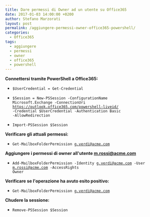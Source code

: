 ```yaml
---
title: Dare permessi di Owner ad un utente su Office365
date: 2017-01-03 14:00:00 +0200
author: Stefano Marzorati
layout: post
permalink: /aggiungere-permessi-owner-office365-powershell/
categories:
  - Office365
tags:
  - aggiungere
  - permessi
  - owner
  - office365
  - powershell
---
```

**Connettersi tramite PowerShell a Office365:**   

  - <code>$UserCredential = Get-Credential</code>

  - <code>$Session = New-PSSession -ConfigurationName Microsoft.Exchange -ConnectionUri https://outlook.office365.com/powershell-liveid/ -Credential $UserCredential -Authentication Basic -AllowRedirection</code>

  - <code>Import-PSSession $Session</code>

**Verificare gli attuali permessi:**   

  - <code>Get-MailboxFolderPermission g.verdi@acme.com</code>

**Aggiungere i permessi di owner all'utente m.rossi@acme.com**   

  - <code>Add-MailboxFolderPermission -Identity g.verdi@acme.com -User m.rossi@acme.com -AccessRights Owner</code>

**Verificare se l'operazione ha avuto esito positivo:**   

  - <code>Get-MailboxFolderPermission g.verdi@acme.com</code>

**Chudere la sessione:**   

  - <code>Remove-PSSession $Session</code>